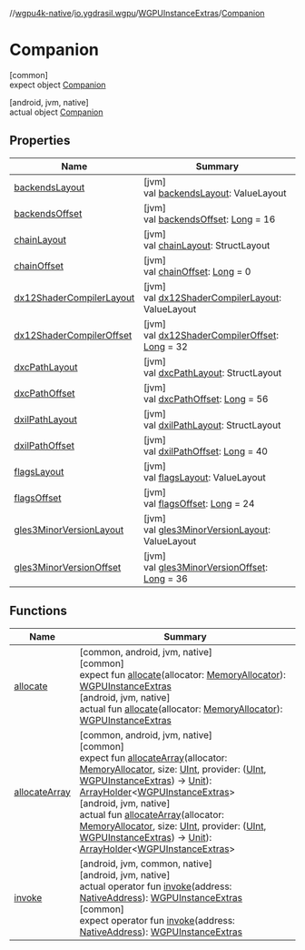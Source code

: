 //[wgpu4k-native](../../../../index.md)/[io.ygdrasil.wgpu](../../index.md)/[WGPUInstanceExtras](../index.md)/[Companion](index.md)

# Companion

[common]\
expect object [Companion](index.md)

[android, jvm, native]\
actual object [Companion](index.md)

## Properties

| Name | Summary |
|---|---|
| [backendsLayout](backends-layout.md) | [jvm]<br>val [backendsLayout](backends-layout.md): ValueLayout |
| [backendsOffset](backends-offset.md) | [jvm]<br>val [backendsOffset](backends-offset.md): [Long](https://kotlinlang.org/api/core/kotlin-stdlib/kotlin/-long/index.html) = 16 |
| [chainLayout](chain-layout.md) | [jvm]<br>val [chainLayout](chain-layout.md): StructLayout |
| [chainOffset](chain-offset.md) | [jvm]<br>val [chainOffset](chain-offset.md): [Long](https://kotlinlang.org/api/core/kotlin-stdlib/kotlin/-long/index.html) = 0 |
| [dx12ShaderCompilerLayout](dx12-shader-compiler-layout.md) | [jvm]<br>val [dx12ShaderCompilerLayout](dx12-shader-compiler-layout.md): ValueLayout |
| [dx12ShaderCompilerOffset](dx12-shader-compiler-offset.md) | [jvm]<br>val [dx12ShaderCompilerOffset](dx12-shader-compiler-offset.md): [Long](https://kotlinlang.org/api/core/kotlin-stdlib/kotlin/-long/index.html) = 32 |
| [dxcPathLayout](dxc-path-layout.md) | [jvm]<br>val [dxcPathLayout](dxc-path-layout.md): StructLayout |
| [dxcPathOffset](dxc-path-offset.md) | [jvm]<br>val [dxcPathOffset](dxc-path-offset.md): [Long](https://kotlinlang.org/api/core/kotlin-stdlib/kotlin/-long/index.html) = 56 |
| [dxilPathLayout](dxil-path-layout.md) | [jvm]<br>val [dxilPathLayout](dxil-path-layout.md): StructLayout |
| [dxilPathOffset](dxil-path-offset.md) | [jvm]<br>val [dxilPathOffset](dxil-path-offset.md): [Long](https://kotlinlang.org/api/core/kotlin-stdlib/kotlin/-long/index.html) = 40 |
| [flagsLayout](flags-layout.md) | [jvm]<br>val [flagsLayout](flags-layout.md): ValueLayout |
| [flagsOffset](flags-offset.md) | [jvm]<br>val [flagsOffset](flags-offset.md): [Long](https://kotlinlang.org/api/core/kotlin-stdlib/kotlin/-long/index.html) = 24 |
| [gles3MinorVersionLayout](gles3-minor-version-layout.md) | [jvm]<br>val [gles3MinorVersionLayout](gles3-minor-version-layout.md): ValueLayout |
| [gles3MinorVersionOffset](gles3-minor-version-offset.md) | [jvm]<br>val [gles3MinorVersionOffset](gles3-minor-version-offset.md): [Long](https://kotlinlang.org/api/core/kotlin-stdlib/kotlin/-long/index.html) = 36 |

## Functions

| Name | Summary |
|---|---|
| [allocate](allocate.md) | [common, android, jvm, native]<br>[common]<br>expect fun [allocate](allocate.md)(allocator: [MemoryAllocator](../../../ffi/-memory-allocator/index.md)): [WGPUInstanceExtras](../index.md)<br>[android, jvm, native]<br>actual fun [allocate](allocate.md)(allocator: [MemoryAllocator](../../../ffi/-memory-allocator/index.md)): [WGPUInstanceExtras](../index.md) |
| [allocateArray](allocate-array.md) | [common, android, jvm, native]<br>[common]<br>expect fun [allocateArray](allocate-array.md)(allocator: [MemoryAllocator](../../../ffi/-memory-allocator/index.md), size: [UInt](https://kotlinlang.org/api/core/kotlin-stdlib/kotlin/-u-int/index.html), provider: ([UInt](https://kotlinlang.org/api/core/kotlin-stdlib/kotlin/-u-int/index.html), [WGPUInstanceExtras](../index.md)) -&gt; [Unit](https://kotlinlang.org/api/core/kotlin-stdlib/kotlin/-unit/index.html)): [ArrayHolder](../../../ffi/-array-holder/index.md)&lt;[WGPUInstanceExtras](../index.md)&gt;<br>[android, jvm, native]<br>actual fun [allocateArray](allocate-array.md)(allocator: [MemoryAllocator](../../../ffi/-memory-allocator/index.md), size: [UInt](https://kotlinlang.org/api/core/kotlin-stdlib/kotlin/-u-int/index.html), provider: ([UInt](https://kotlinlang.org/api/core/kotlin-stdlib/kotlin/-u-int/index.html), [WGPUInstanceExtras](../index.md)) -&gt; [Unit](https://kotlinlang.org/api/core/kotlin-stdlib/kotlin/-unit/index.html)): [ArrayHolder](../../../ffi/-array-holder/index.md)&lt;[WGPUInstanceExtras](../index.md)&gt; |
| [invoke](invoke.md) | [android, jvm, common, native]<br>[android, jvm, native]<br>actual operator fun [invoke](invoke.md)(address: [NativeAddress](../../../ffi/-native-address/index.md)): [WGPUInstanceExtras](../index.md)<br>[common]<br>expect operator fun [invoke](invoke.md)(address: [NativeAddress](../../../ffi/-native-address/index.md)): [WGPUInstanceExtras](../index.md) |